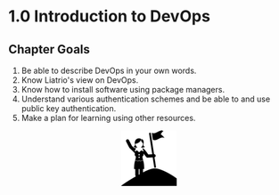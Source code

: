 # 1.0 Introduction to DevOps

## Chapter Goals
 1. Be able to describe DevOps in your own words.
 2. Know Liatrio's view on DevOps.
 3. Know how to install software using package managers.
 4. Understand various authentication schemes and be able to and use public key authentication.
 5. Make a plan for learning using other resources.

<center>

  ![](../img/goals.png)

</center>
